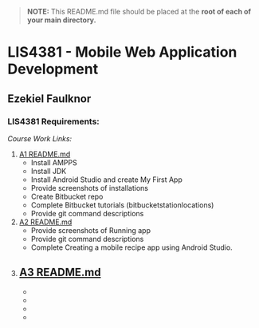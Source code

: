 > **NOTE:** This README.md file should be placed at the **root of each of your main directory.**

# LIS4381 - Mobile Web Application Development

## Ezekiel Faulknor 

### LIS4381 Requirements:

*Course Work Links:*

1. [A1 README.md](a1/README.md "My A1 README.md file")
    - Install AMPPS
    - Install JDK
    - Install Android Studio and create My First App
    - Provide screenshots of installations
    - Create Bitbucket repo
    - Complete Bitbucket tutorials (bitbucketstationlocations)
    - Provide git command descriptions
2. [A2 README.md](a2/README.md "My A2 README.md file")
    - Provide screenshots of Running app
    - Provide git command descriptions
    - Complete Creating a mobile recipe app using Android Studio.
3. [A3 README.md](a3/README.md "My A3 README.md file") 
    -
    -
    -
    -
    -

